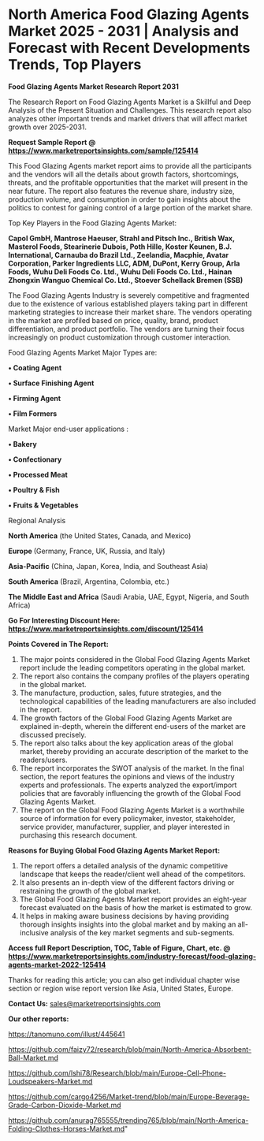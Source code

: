 # North America Food Glazing Agents Market 2025 - 2031 | Analysis and Forecast with Recent Developments Trends, Top Players

<strong>Food Glazing Agents Market Research Report 2031</strong>

The Research Report on Food Glazing Agents Market is a Skillful and Deep Analysis of the Present Situation and Challenges. This research report also analyzes other important trends and market drivers that will affect market growth over 2025-2031.

<strong>Request Sample Report @ <a href=https://www.marketreportsinsights.com/sample/125414>https://www.marketreportsinsights.com/sample/125414</a></strong>

This Food Glazing Agents market report aims to provide all the participants and the vendors will all the details about growth factors, shortcomings, threats, and the profitable opportunities that the market will present in the near future. The report also features the revenue share, industry size, production volume, and consumption in order to gain insights about the politics to contest for gaining control of a large portion of the market share.

Top Key Players in the Food Glazing Agents Market:

<strong>Capol GmbH, Mantrose Haeuser, Strahl and Pitsch Inc., British Wax, Masterol Foods, Stearinerie Dubois, Poth Hille, Koster Keunen, B.J. International, Carnauba do Brazil Ltd., Zeelandia, Macphie, Avatar Corporation, Parker Ingredients LLC, ADM, DuPont, Kerry Group, Arla Foods, Wuhu Deli Foods Co. Ltd., Wuhu Deli Foods Co. Ltd., Hainan Zhongxin Wanguo Chemical Co. Ltd., Stoever Schellack Bremen (SSB)</strong>

The Food Glazing Agents Industry is severely competitive and fragmented due to the existence of various established players taking part in different marketing strategies to increase their market share. The vendors operating in the market are profiled based on price, quality, brand, product differentiation, and product portfolio. The vendors are turning their focus increasingly on product customization through customer interaction.

Food Glazing Agents Market Major Types are:

<strong>• Coating Agent

• Surface Finishing Agent

• Firming Agent

• Film Formers</strong>

Market Major end-user applications :

<strong>• Bakery

• Confectionary

• Processed Meat

• Poultry & Fish

• Fruits & Vegetables</strong>

Regional Analysis

</u><strong><b>North America</b></strong> (the United States, Canada, and Mexico)

<strong><b>Europe </b></strong>(Germany, France, UK, Russia, and Italy)

<strong><b>Asia-Pacific</b></strong> (China, Japan, Korea, India, and Southeast Asia)

<strong><b>South America</b></strong> (Brazil, Argentina, Colombia, etc.)

<strong><b>The Middle East and Africa</b></strong> (Saudi Arabia, UAE, Egypt, Nigeria, and South Africa)

<strong>Go For Interesting Discount Here: <a href=https://www.marketreportsinsights.com/discount/125414>https://www.marketreportsinsights.com/discount/125414</a></strong>

<strong>Points Covered in The Report:</strong>
<ol>
  <li>The major points considered in the Global Food Glazing Agents Market report include the leading competitors operating in the global market.</li>
  <li>The report also contains the company profiles of the players operating in the global market.</li>
  <li>The manufacture, production, sales, future strategies, and the technological capabilities of the leading manufacturers are also included in the report.</li>
  <li>The growth factors of the Global Food Glazing Agents Market are explained in-depth, wherein the different end-users of the market are discussed precisely.</li>
  <li>The report also talks about the key application areas of the global market, thereby providing an accurate description of the market to the readers/users.</li>
  <li>The report incorporates the SWOT analysis of the market. In the final section, the report features the opinions and views of the industry experts and professionals. The experts analyzed the export/import policies that are favorably influencing the growth of the Global Food Glazing Agents Market.</li>
  <li>The report on the Global Food Glazing Agents Market is a worthwhile source of information for every policymaker, investor, stakeholder, service provider, manufacturer, supplier, and player interested in purchasing this research document.</li>
</ol>
<strong>Reasons for Buying Global Food Glazing Agents Market Report:</strong>

<ol>
  <li>The report offers a detailed analysis of the dynamic competitive landscape that keeps the reader/client well ahead of the competitors.</li>
  <li>It also presents an in-depth view of the different factors driving or restraining the growth of the global market.</li>
  <li>The Global Food Glazing Agents Market report provides an eight-year forecast evaluated on the basis of how the market is estimated to grow.</li>
  <li>It helps in making aware business decisions by having providing thorough insights insights into the global market and by making an all-inclusive analysis of the key market segments and sub-segments.</li>
</ol>
<strong>Access full Report Description, TOC, Table of Figure, Chart, etc. @ <a href=https://www.marketreportsinsights.com/industry-forecast/food-glazing-agents-market-2022-125414>https://www.marketreportsinsights.com/industry-forecast/food-glazing-agents-market-2022-125414</a></strong>


Thanks for reading this article; you can also get individual chapter wise section or region wise report version like Asia, United States, Europe.

<strong>Contact Us:</strong>
sales@marketreportsinsights.com

<strong>Our other reports:</strong>

<a href=https://tanomuno.com/illust/445641>https://tanomuno.com/illust/445641</a>

<a href=https://github.com/faizy72/research/blob/main/North-America-Absorbent-Ball-Market.md>https://github.com/faizy72/research/blob/main/North-America-Absorbent-Ball-Market.md</a>

<a href=https://github.com/Ishi78/Research/blob/main/Europe-Cell-Phone-Loudspeakers-Market.md>https://github.com/Ishi78/Research/blob/main/Europe-Cell-Phone-Loudspeakers-Market.md</a>

<a href=https://github.com/cargo4256/Market-trend/blob/main/Europe-Beverage-Grade-Carbon-Dioxide-Market.md>https://github.com/cargo4256/Market-trend/blob/main/Europe-Beverage-Grade-Carbon-Dioxide-Market.md</a>

<a href=https://github.com/anurag765555/trending765/blob/main/North-America-Folding-Clothes-Horses-Market.md>https://github.com/anurag765555/trending765/blob/main/North-America-Folding-Clothes-Horses-Market.md</a>"
